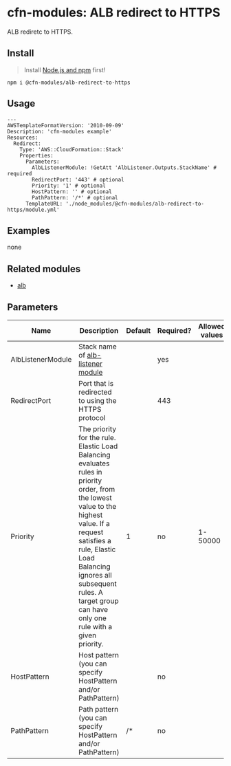 # cfn-modules: ALB redirect to HTTPS

ALB rediretc to HTTPS.

## Install

> Install [Node.js and npm](https://nodejs.org/) first!

```
npm i @cfn-modules/alb-redirect-to-https
```

## Usage

```
---
AWSTemplateFormatVersion: '2010-09-09'
Description: 'cfn-modules example'
Resources:
  Redirect:
    Type: 'AWS::CloudFormation::Stack'
    Properties:
      Parameters:
        AlbListenerModule: !GetAtt 'AlbListener.Outputs.StackName' # required
        RedirectPort: '443' # optional
        Priority: '1' # optional
        HostPattern: '' # optional
        PathPattern: '/*' # optional
      TemplateURL: './node_modules/@cfn-modules/alb-redirect-to-https/module.yml'
```

## Examples

none

## Related modules

* [alb](https://github.com/cfn-modules/alb)

## Parameters

<table>
  <thead>
    <tr>
      <th>Name</th>
      <th>Description</th>
      <th>Default</th>
      <th>Required?</th>
      <th>Allowed values</th>
    </tr>
  </thead>
  <tbody>
    <tr>
      <td>AlbListenerModule</td>
      <td>Stack name of <a href="https://www.npmjs.com/package/@cfn-modules/alb-listener">alb-listener module</a></td>
      <td></td>
      <td>yes</td>
      <td></td>
    </tr>
    <tr>
      <td>RedirectPort</td>
      <td>Port that is redirected to using the HTTPS protocol</td>
      <td></td>
      <td>443</td>
      <td></td>
    </tr>
    <tr>
      <td>Priority</td>
      <td>The priority for the rule. Elastic Load Balancing evaluates rules in priority order, from the lowest value to the highest value. If a request satisfies a rule, Elastic Load Balancing ignores all subsequent rules. A target group can have only one rule with a given priority.</td>
      <td>1</td>
      <td>no</td>
      <td>1-50000</td>
    </tr>
    <tr>
      <td>HostPattern</td>
      <td>Host pattern (you can specify HostPattern and/or PathPattern)</td>
      <td></td>
      <td>no</td>
      <td></td>
    </tr>
    <tr>
      <td>PathPattern</td>
      <td>Path pattern (you can specify HostPattern and/or PathPattern)</td>
      <td>/*</td>
      <td>no</td>
      <td></td>
    </tr>
  </tbody>
</table>
